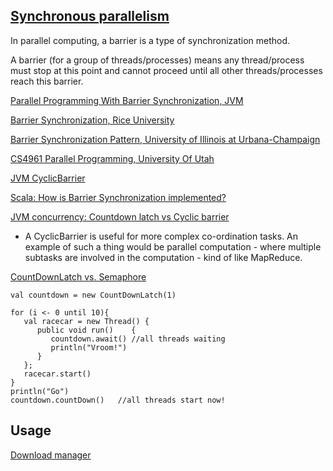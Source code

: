 [Synchronous parallelism](https://goo.gl/mf05u4)
----------------------------------------------------------------------------------

In parallel computing, a barrier is a type of synchronization method. 

A barrier (for a group of threads/processes) means any thread/process must stop at this point 
and cannot proceed until all other threads/processes reach this barrier.

[Parallel Programming With Barrier Synchronization, JVM](http://blogs.sourceallies.com/2012/03/parallel-programming-with-barrier-synchronization/)

[Barrier Synchronization, Rice University](https://cs.anu.edu.au/courses/comp8320/lectures/aux/comp422-Lecture21-Barriers.pdf)

[Barrier Synchronization Pattern, University of Illinois at Urbana-Champaign](http://osl.cs.illinois.edu/media/papers/karmani-2009-barrier_synchronization_pattern.pdf)

[CS4961 Parallel Programming, University Of Utah](http://www.cs.utah.edu/~mhall/cs4961f11/CS4961-L12.pdf)


[JVM CyclicBarrier](http://docs.oracle.com/javase/7/docs/api/java/util/concurrent/CyclicBarrier.html)

[Scala: How is Barrier Synchronization implemented?](http://stackoverflow.com/a/5460822/432903)

[JVM concurrency: Countdown latch vs Cyclic barrier](http://stackoverflow.com/a/4168861/432903)

- A CyclicBarrier is useful for more complex co-ordination tasks. An example of such a thing would be parallel computation - where multiple subtasks are involved in the computation - kind of like MapReduce.

[CountDownLatch vs. Semaphore](http://stackoverflow.com/a/184566/432903)
```
val countdown = new CountDownLatch(1)

for (i <- 0 until 10){
   val racecar = new Thread() {    
      public void run()    {
         countdown.await() //all threads waiting
         println("Vroom!")
      }
   };
   racecar.start()
}
println("Go")
countdown.countDown()   //all threads start now!
```

Usage
-----

[Download manager](http://java-demos.blogspot.com/2013/10/using-cyclicbarrier-in-java-with-example.html)
